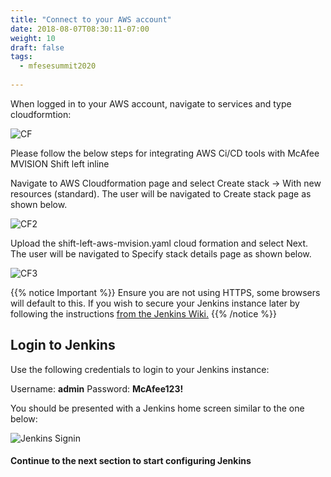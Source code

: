 ```yaml
---
title: "Connect to your AWS account"
date: 2018-08-07T08:30:11-07:00
weight: 10
draft: false
tags:
  - mfesesummit2020
  
---
```


When logged in to your AWS account, navigate to services and type cloudformtion:

![CF](/images/mfe/CF.png?classes=border,shadow)

Please follow the below steps for integrating AWS Ci/CD tools with McAfee MVISION Shift left inline

Navigate to AWS Cloudformation page and select Create stack -> With new resources (standard). The user will be navigated to Create stack page as shown below.

![CF2](/images/mfe/CF2.png?classes=border,shadow)

Upload the shift-left-aws-mvision.yaml cloud formation and select Next. The user will be navigated to Specify stack details page as shown below.

![CF3](/images/mfe/CF3.png?classes=border,shadow)

{{% notice Important %}}
Ensure you are not using HTTPS, some browsers will default to this.  If you wish to secure your Jenkins instance later by following the instructions [from the Jenkins Wiki.](https://wiki.jenkins.io/pages/viewpage.action?pageId=135468777)
{{% /notice %}}

## Login to Jenkins

Use the following credentials to login to your Jenkins instance:

  Username: **admin**
  Password: **McAfee123!**

You should be presented with a Jenkins home screen similar to the one below:

![Jenkins Signin](/images/mfe/jenkinshome.png?classes=border,shadow)

#### Continue to the next section to start configuring Jenkins

